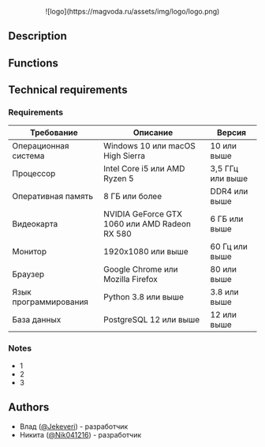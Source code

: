 <p align="center">
  ![logo](https://magvoda.ru/assets/img/logo/logo.png)
</p>

## Description


## Functions
## Technical requirements
### Requirements

| Требование | Описание | Версия |
| --- | --- | --- |
| Операционная система | Windows 10 или macOS High Sierra | 10 или выше |
| Процессор | Intel Core i5 или AMD Ryzen 5 | 3,5 ГГц или выше |
| Оперативная память | 8 ГБ или более | DDR4 или выше |
| Видеокарта | NVIDIA GeForce GTX 1060 или AMD Radeon RX 580 | 6 ГБ или выше |
| Монитор | 1920x1080 или выше | 60 Гц или выше |
| Браузер | Google Chrome или Mozilla Firefox | 80 или выше |
| Язык программирования | Python 3.8 или выше | 3.8 или выше |
| База данных | PostgreSQL 12 или выше | 12 или выше |

### Notes

- 1
- 2
- 3
## Authors

- Влад ([@Jekeveri](https://github.com/Jekeveri)) - разработчик
- Никита ([@Nik041216](https://github.com/Nik041216)) - разработчик


